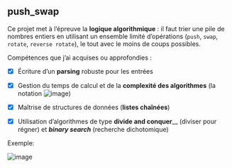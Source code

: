 ## push_swap 

Ce projet met à l’épreuve la **logique algorithmique** : il faut trier une pile de nombres entiers en utilisant un ensemble limité d’opérations (`push`, `swap`, `rotate`, `reverse rotate`), le tout avec le moins de coups possibles. 

Compétences que j’ai acquises ou approfondies :
- [x] Écriture d’un **parsing** robuste pour les entrées
- [x] Gestion du temps de calcul et de la **complexité des algorithmes** (la notation ![image](https://github.com/user-attachments/assets/ac46bbcf-dcbe-429f-aa0e-2eec5933f393))
- [x] Maîtrise de structures de données (**listes chaînées**)
- [x] Utilisation d’algorithmes de type **divide and conquer**__ (diviser pour régner) et **_binary search_** (recherche dichotomique)


Exemple:

![image](https://github.com/user-attachments/assets/6ccdd97f-b648-4215-adf2-a73e07813e77)

